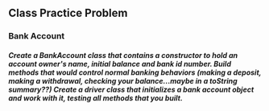 ## Class Practice Problem

### Bank Account
##### Create a BankAccount class that contains a constructor to hold an account owner's name, initial balance and bank id number. Build methods that would control normal banking behaviors (making a deposit, making a withdrawal, checking your balance...maybe in a toString summary??) Create a driver class that initializes a bank account object and work with it, testing all methods that you built.


